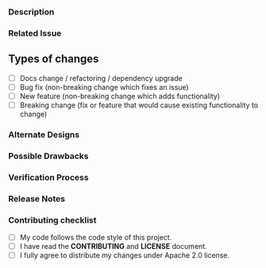 <!--

Requirements for Contributing
=============================

* Fill out the template below. Any pull request that does not include enough information to be reviewed in a timely manner may be closed at the maintainers' discretion.
* Make sure you have read and understood the CONTRIBUTING.md file in the top-level directory with information related to licensing requirments, etc. In sort: Everything you contribute have to be able to be (re)licensed under the Apache 2.0 license to be able to be contributed to RaspberryMatic

-->

### Description

<!--

We must be able to understand the design of your change from this description. If we can't get a good idea of what the code will be doing from the description here, the pull request may be closed at the maintainers' discretion. Keep in mind that the maintainer reviewing this PR may not be familiar with or have worked with the code here recently, so please walk us through the concepts.

-->

### Related Issue

<!--- Please link to an open issue here: -->

## Types of changes

<!--- What types of changes does your code introduce? Put an `x` in all the boxes that apply: -->

- [ ] Docs change / refactoring / dependency upgrade
- [ ] Bug fix (non-breaking change which fixes an issue)
- [ ] New feature (non-breaking change which adds functionality)
- [ ] Breaking change (fix or feature that would cause existing functionality to change)

### Alternate Designs

<!-- Explain what other alternates were considered and why the proposed version was selected -->

### Possible Drawbacks

<!-- What are the possible side-effects or negative impacts of the code change? -->

### Verification Process

<!--

What process did you follow to verify that the change has not introduced any regressions? Describe the actions you performed (including buttons you clicked, text you typed, commands you ran, etc.), and describe the results you observed.

-->

### Release Notes

<!--

Please describe the changes in a single line that explains this improvement in
terms that a user can understand.  This text will be used in RaspberryMatic's release notes.

If this change is not user-facing or notable enough to be included in release notes
you may use the strings "Not applicable" or "N/A" here.

Examples:

- The GitHub package now allows you to add co-authors to commits.
- Fixed an issue where multiple cursors did not work in a file with a single line.
- Increased the performance of searching and replacing across a whole project.

-->

### Contributing checklist

<!--- Go over all the following points, and put an `x` in all the boxes that apply. -->
<!--- If you're unsure about any of these, don't hesitate to ask. We're here to help! -->

- [ ] My code follows the code style of this project.
- [ ] I have read the **CONTRIBUTING** and **LICENSE** document.
- [ ] I fully agree to distribute my changes under Apache 2.0 license.

<!--

Please read and understand the CONTRIBUTING.md file in the top-level directory and also the Apache 2.0 licensing terms. Please make sure to state any licensing conflicts you might have identified / found during development of your pull request. Please also understand that anything you contribute MUST be (re)licenseable under the Apache 2.0 license or otherwise we can not accept your PR for integration.

If you don't have any licensing conflicts please state "Not applicable" or "N/A" which certifies that you have checked the (re)licensing terms and that you are agree with distributing your changes under the Apache 2.0 license

-->
